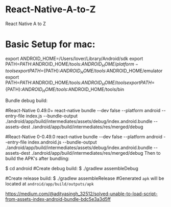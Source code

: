# React-Native-A-to-Z
React Native A to Z

# Basic Setup for mac:

export ANDROID_HOME=/Users/lover/Library/Android/sdk
export PATH=${PATH}:$ANDROID_HOME/tools:$ANDROID_HOME/platform-tools
export PATH=${PATH}:$ANDROID_HOME/tools:$ANDROID_HOME/emulator
export PATH=${PATH}:$ANDROID_HOME/tools:$ANDROID_HOME/tools
export PATH=${PATH}:$ANDROID_HOME/tools:$ANDROID_HOME/tools/bin



Bundle debug build:

#React-Native 0.49.0+
react-native bundle --dev false --platform android --entry-file index.js --bundle-output ./android/app/build/intermediates/assets/debug/index.android.bundle --assets-dest ./android/app/build/intermediates/res/merged/debug

#React-Native 0-0.49.0
react-native bundle --dev false --platform android --entry-file index.android.js --bundle-output ./android/app/build/intermediates/assets/debug/index.android.bundle --assets-dest ./android/app/build/intermediates/res/merged/debug
Then to build the APK's after bundling:

$ cd android
#Create debug build:
$ ./gradlew assembleDebug

#Create release build:
$ ./gradlew assembleRelease #Generated `apk` will be located at `android/app/build/outputs/apk`

https://medium.com/@adityasingh_32512/solved-unable-to-load-script-from-assets-index-android-bundle-bdc5e3a3d5ff
